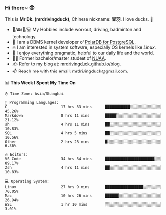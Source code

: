 ### Hi there~ 😎

This is **Mr Dk. (mrdrivingduck)**, Chinese nickname: **棠羽**. I love ducks. 🦆

- 💪/🚘/🏸/💻 My Hobbies include workout, driving, badminton and technology.
- 🍊 I am a DBMS kernel developer of [PolarDB for PostgreSQL](https://github.com/ApsaraDB/PolarDB-for-PostgreSQL).
- 🔥 I am interested in system software, especially OS kernels like *Linux*.
- 🔧 I enjoy everything pragmatic, helpful to our daily life and the world.
- 👨‍🎓 Former bachelor/master student of [NUAA](https://en.wikipedia.org/wiki/Nanjing_University_of_Aeronautics_and_Astronautics).
- ✍ Refer to my blog at: [mrdrivingduck.github.io/blog](https://www.mrdrivingduck.cn/blog/#/).
- 📫 Reach me with this email: [mrdrivingduck@gmail.com](mailto:mrdrivingduck@gmail.com).

<!--START_SECTION:waka-->
📊 **This Week I Spent My Time On** 

```text
⌚︎ Time Zone: Asia/Shanghai

💬 Programming Languages: 
C                        17 hrs 33 mins      ███████████░░░░░░░░░░░░░░   45.26% 
Markdown                 8 hrs 11 mins       █████░░░░░░░░░░░░░░░░░░░░   21.12% 
sh                       4 hrs 11 mins       ██░░░░░░░░░░░░░░░░░░░░░░░   10.83% 
SQL                      4 hrs 5 mins        ██░░░░░░░░░░░░░░░░░░░░░░░   10.56% 
Other                    2 hrs 28 mins       █░░░░░░░░░░░░░░░░░░░░░░░░   6.36%

🔥 Editors: 
VS Code                  34 hrs 34 mins      ██████████████████████░░░   89.17% 
Zsh                      4 hrs 11 mins       ██░░░░░░░░░░░░░░░░░░░░░░░   10.83%

💻 Operating System: 
Linux                    27 hrs 9 mins       █████████████████░░░░░░░░   70.05% 
Mac                      10 hrs 26 mins      ██████░░░░░░░░░░░░░░░░░░░   26.94% 
WSL                      1 hr 10 mins        ░░░░░░░░░░░░░░░░░░░░░░░░░   3.01%

```


<!--END_SECTION:waka-->

<!-- ![Mr Dk.'s GitHub Stats](https://github-readme-stats.vercel.app/api?username=mrdrivingduck&count_private&show_icons=true&theme=buefy) -->

<!-- ![Most Used Languages](https://github-readme-stats.vercel.app/api/top-langs/?username=mrdrivingduck&exclude_repo=mips32-CPU,snort-tcp-socket&theme=buefy&layout=compact&langs_count=10) -->


<!--
**mrdrivingduck/mrdrivingduck** is a ✨ _special_ ✨ repository because its `README.md` (this file) appears on your GitHub profile.

Here are some ideas to get you started:

- 🔭 I’m currently working on ...
- 🌱 I’m currently learning ...
- 👯 I’m looking to collaborate on ...
- 🤔 I’m looking for help with ...
- 💬 Ask me about ...
- 📫 How to reach me: ...
- 😄 Pronouns: ...
- ⚡ Fun fact: ...
-->
